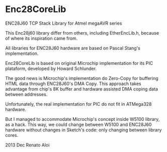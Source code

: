 Enc28CoreLib
============

ENC28J60 TCP Stack Library for Atmel megaAVR series

This Enc28j60 library differ from others, including EtherEncLib.h, because
of where its inspiration came from.

All libraries for ENC28J60 hardware are based on Pascal Stang's implementation.

Enc28CoreLib is based on original Microchip implementation for its PIC plataform,
developed by Howard Schlunder.

The good news is Microchip's implementation do Zero-Copy for buffering HTML data
through ENC28J60's DMA Copy. This approach takes advantage from chip's 8K buffer
and hardware assisted DMA coping data between addresses.

Unfortunately, the real implementation for PIC do not fit in ATMega328 hardware. 

But I managed to accommodate Microchip's concept inside W5100 library, as a hack.
This way, we could change between W5100 and ENC28J60 hardware without changes in
Sketch's code: only changing between library cores.

2013 Dec
Renato Aloi